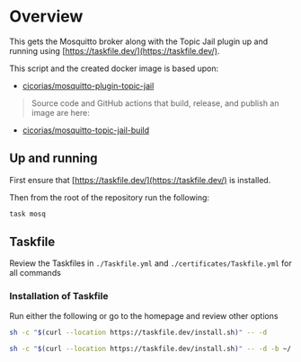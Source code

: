 # Overview

This gets the Mosquitto broker along with the Topic Jail plugin up and running using [https://taskfile.dev/](https://taskfile.dev/).

This script and the created docker image is based upon:
* [cicorias/mosquitto-plugin-topic-jail](https://hub.docker.com/r/cicorias/mosquitto-plugin-topic-jail)

>Source code and GitHub actions that build, release, and publish an image are here:

* [cicorias/mosquitto-topic-jail-build](https://github.com/cicorias/mosquitto-topic-jail-build)

## Up and running

First ensure that [https://taskfile.dev/](https://taskfile.dev/) is installed.

Then from the root of the repository run the following:

```bash
task mosq
```

## Taskfile

Review the Taskfiles in `./Taskfile.yml` and `./certificates/Taskfile.yml` for all commands

### Installation of Taskfile

Run either the following or go to the homepage and review other options

```bash
sh -c "$(curl --location https://taskfile.dev/install.sh)" -- -d
```

```bash
sh -c "$(curl --location https://taskfile.dev/install.sh)" -- -d -b ~/.local/bin
```